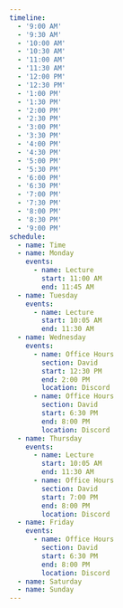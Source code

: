 ```yaml
---
timeline:
  - '9:00 AM'
  - '9:30 AM'
  - '10:00 AM'
  - '10:30 AM'
  - '11:00 AM'
  - '11:30 AM'
  - '12:00 PM'
  - '12:30 PM'
  - '1:00 PM'
  - '1:30 PM'
  - '2:00 PM'
  - '2:30 PM'
  - '3:00 PM'
  - '3:30 PM'
  - '4:00 PM'
  - '4:30 PM'
  - '5:00 PM'
  - '5:30 PM'
  - '6:00 PM'
  - '6:30 PM'
  - '7:00 PM'
  - '7:30 PM'
  - '8:00 PM'
  - '8:30 PM'
  - '9:00 PM'
schedule:
  - name: Time
  - name: Monday
    events:
      - name: Lecture
        start: 11:00 AM
        end: 11:45 AM
  - name: Tuesday
    events:
      - name: Lecture 
        start: 10:05 AM
        end: 11:30 AM
  - name: Wednesday
    events:
      - name: Office Hours
        section: David
        start: 12:30 PM
        end: 2:00 PM
        location: Discord
      - name: Office Hours
        section: David
        start: 6:30 PM
        end: 8:00 PM
        location: Discord
  - name: Thursday
    events:
      - name: Lecture 
        start: 10:05 AM
        end: 11:30 AM
      - name: Office Hours
        section: David
        start: 7:00 PM
        end: 8:00 PM
        location: Discord
  - name: Friday
    events:
      - name: Office Hours
        section: David
        start: 6:30 PM
        end: 8:00 PM
        location: Discord
  - name: Saturday
  - name: Sunday
---
```

